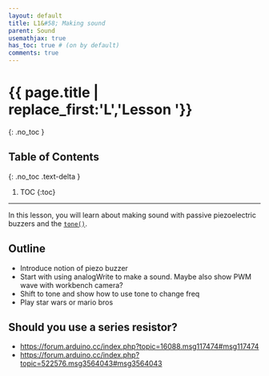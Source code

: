 ```yaml
---
layout: default
title: L1&#58; Making sound
parent: Sound
usemathjax: true
has_toc: true # (on by default)
comments: true
---
```

# {{ page.title | replace_first:'L','Lesson '}}
{: .no_toc }

## Table of Contents
{: .no_toc .text-delta }

1. TOC
{:toc}
---

In this lesson, you will learn about making sound with passive piezoelectric buzzers and the [`tone()`](https://www.arduino.cc/reference/en/language/functions/advanced-io/tone/).

## Outline
- Introduce notion of piezo buzzer
- Start with using analogWrite to make a sound. Maybe also show PWM wave with workbench camera?
- Shift to tone and show how to use tone to change freq
- Play star wars or mario bros

## Should you use a series resistor?

- https://forum.arduino.cc/index.php?topic=16088.msg117474#msg117474
- https://forum.arduino.cc/index.php?topic=522576.msg3564043#msg3564043